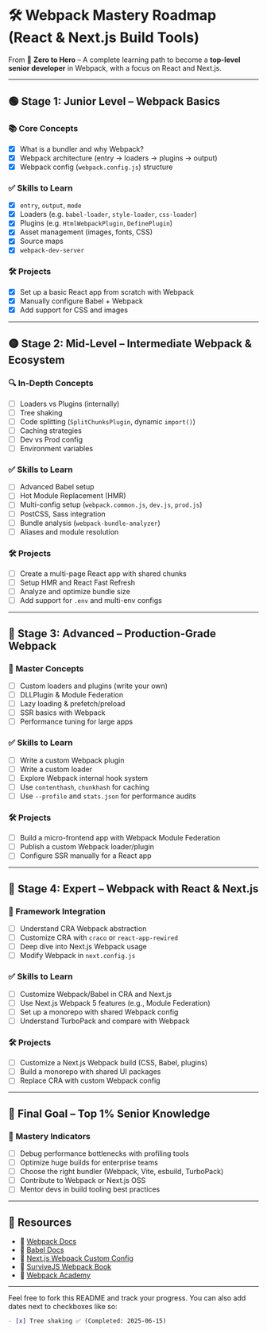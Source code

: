 # 🛠️ Webpack Mastery Roadmap (React & Next.js Build Tools)

From 🚀 **Zero to Hero** – A complete learning path to become a **top-level senior developer** in Webpack, with a focus on React and Next.js.

---

## 🟢 Stage 1: Junior Level – Webpack Basics

### 📚 Core Concepts
- [X] What is a bundler and why Webpack?
- [X] Webpack architecture (entry → loaders → plugins → output)
- [X] Webpack config (`webpack.config.js`) structure

### ✅ Skills to Learn
- [X] `entry`, `output`, `mode`
- [X] Loaders (e.g. `babel-loader`, `style-loader`, `css-loader`)
- [X] Plugins (e.g. `HtmlWebpackPlugin`, `DefinePlugin`)
- [X] Asset management (images, fonts, CSS)
- [X] Source maps
- [X] `webpack-dev-server`

### 🛠 Projects
- [X] Set up a basic React app from scratch with Webpack
- [X] Manually configure Babel + Webpack
- [X] Add support for CSS and images

---

## 🟡 Stage 2: Mid-Level – Intermediate Webpack & Ecosystem

### 🔍 In-Depth Concepts
- [ ] Loaders vs Plugins (internally)
- [ ] Tree shaking
- [ ] Code splitting (`SplitChunksPlugin`, dynamic `import()`)
- [ ] Caching strategies
- [ ] Dev vs Prod config
- [ ] Environment variables

### ✅ Skills to Learn
- [ ] Advanced Babel setup
- [ ] Hot Module Replacement (HMR)
- [ ] Multi-config setup (`webpack.common.js`, `dev.js`, `prod.js`)
- [ ] PostCSS, Sass integration
- [ ] Bundle analysis (`webpack-bundle-analyzer`)
- [ ] Aliases and module resolution

### 🛠 Projects
- [ ] Create a multi-page React app with shared chunks
- [ ] Setup HMR and React Fast Refresh
- [ ] Analyze and optimize bundle size
- [ ] Add support for `.env` and multi-env configs

---

## 🔵 Stage 3: Advanced – Production-Grade Webpack

### 🧠 Master Concepts
- [ ] Custom loaders and plugins (write your own)
- [ ] DLLPlugin & Module Federation
- [ ] Lazy loading & prefetch/preload
- [ ] SSR basics with Webpack
- [ ] Performance tuning for large apps

### ✅ Skills to Learn
- [ ] Write a custom Webpack plugin
- [ ] Write a custom loader
- [ ] Explore Webpack internal hook system
- [ ] Use `contenthash`, `chunkhash` for caching
- [ ] Use `--profile` and `stats.json` for performance audits

### 🛠 Projects
- [ ] Build a micro-frontend app with Webpack Module Federation
- [ ] Publish a custom Webpack loader/plugin
- [ ] Configure SSR manually for a React app

---

## 🔴 Stage 4: Expert – Webpack with React & Next.js

### 🧩 Framework Integration
- [ ] Understand CRA Webpack abstraction
- [ ] Customize CRA with `craco` or `react-app-rewired`
- [ ] Deep dive into Next.js Webpack usage
- [ ] Modify Webpack in `next.config.js`

### ✅ Skills to Learn
- [ ] Customize Webpack/Babel in CRA and Next.js
- [ ] Use Next.js Webpack 5 features (e.g., Module Federation)
- [ ] Set up a monorepo with shared Webpack config
- [ ] Understand TurboPack and compare with Webpack

### 🛠 Projects
- [ ] Customize a Next.js Webpack build (CSS, Babel, plugins)
- [ ] Build a monorepo with shared UI packages
- [ ] Replace CRA with custom Webpack config

---

## 🧠 Final Goal – Top 1% Senior Knowledge

### 🎯 Mastery Indicators
- [ ] Debug performance bottlenecks with profiling tools
- [ ] Optimize huge builds for enterprise teams
- [ ] Choose the right bundler (Webpack, Vite, esbuild, TurboPack)
- [ ] Contribute to Webpack or Next.js OSS
- [ ] Mentor devs in build tooling best practices

---

## 📘 Resources

- 📘 [Webpack Docs](https://webpack.js.org)
- 📘 [Babel Docs](https://babeljs.io)
- 📘 [Next.js Webpack Custom Config](https://nextjs.org/docs/advanced-features/custom-webpack-config)
- 📘 [SurviveJS Webpack Book](https://survivejs.com/webpack/)
- 📘 [Webpack Academy](https://webpack.academy/)

---

Feel free to fork this README and track your progress. You can also add dates next to checkboxes like so:

```markdown
- [x] Tree shaking ✅ (Completed: 2025-06-15)
